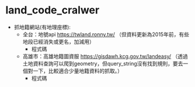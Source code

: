 # land_code_cralwer
- 抓地籍網站(有地理座標):
  - 全台：地號api https://twland.ronny.tw/
    （但資料更新為2015年前，有些地段已經消失或更名，加減用）
    - 程式碼
  - 高雄市：高雄地籍圖資服 https://gisdawh.kcg.gov.tw/landeasy/
    （透過土地資料查詢可以爬到geometry，但query_string沒有找到規則，要去一個對一下，比較適合少量地籍資料的抓取。）
    - 程式碼
